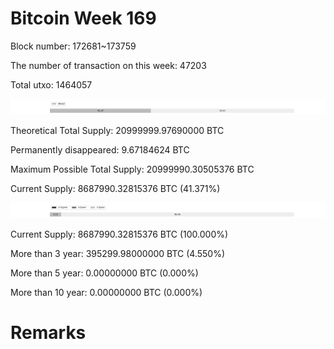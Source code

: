 # Bitcoin Week 169

Block number: 172681~173759

The number of transaction on this week: 47203

Total utxo: 1464057

![](../images/mined_week169.png)

Theoretical Total Supply: 20999999.97690000 BTC

Permanently disappeared: 9.67184624 BTC

Maximum Possible Total Supply: 20999990.30505376 BTC

Current Supply: 8687990.32815376 BTC (41.371%)

![](../images/year_week169.png)


Current Supply: 8687990.32815376 BTC (100.000%)

More than 3 year: 395299.98000000 BTC (4.550%)

More than 5 year: 0.00000000 BTC (0.000%)

More than 10 year: 0.00000000 BTC (0.000%)

# Remarks

